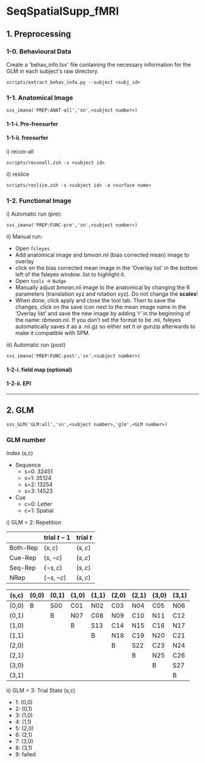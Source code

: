 # SeqSpatialSupp_fMRI

## 1. Preprocessing

### 1-0. Behavioural Data
Create a 'behav_info.tsv' file containing the necessary information for the GLM in each subject's raw directory.
```
scripts/extract_behav_info.py --subject <subj_id>
```

### 1-1. Anatomical Image

```
sss_imana('PREP:ANAT-all','sn',<subject number>)
```

#### 1-1-i. Pre-freesurfer

#### 1-1-ii. freesurfer

i) recon-all
```
scripts/reconall.zsh -s <subject id>
```

ii) reslice
```
scripts/reslice.zsh -s <subject id> -a <surface name>
```

### 1-2. Functional Image

i) Automatic run (pre):
```
sss_imana('PREP:FUNC-pre','sn',<subject number>)
```

ii) Manual run:
- Open `fsleyes`
- Add anatomical image and b*mean.nii* (bias corrected mean) image to overlay
- click on the bias corrected mean image in the ‘Overlay list' in the bottom left of the fsleyes window. list to highlight it.
- Open `tools` -> `Nudge`
- Manually adjust *bmean.nii* image to the anatomical by changing the 6 parameters (translation xyz and rotation xyz). Do not change the **scales**!
- When done, click apply and close the tool tab. Then to save the changes, click on the save icon next to the mean image name in the ‘Overlay list’ and save the new image by adding ‘r’ in the beginning of the name: r*bmean.nii*. If you don’t set the format to be .nii, fsleyes automatically saves it as a .nii.gz so either set it or gunzip afterwards to make it compatible with SPM.

iii) Automatic run (post)
```
sss_imana('PREP:FUNC-post','sn',<subject number>)
```

#### 1-2-i. field map (optional)

#### 1-2-ii. EPI

---

## 2. GLM 

```
sss_GLM('GLM:all','sn',<subject number>,'glm',<GLM number>)
```

### GLM number

Index (s,c)
- Sequence
	- s=0: 32451
	- s=1: 35124
	- s=2: 13254
	- s=3: 14523
- Cue
	- c=0: Letter
	- c=1: Spatial

i) GLM = 2: Repetition

|  | trial $t-1$ | trial $t$ |
|---------|---------|---------|
| Both-Rep| $(s,c)$ | $(s,c)$ |
| Cue-Rep | $(s,\neg c)$ | $(s,c)$ |
| Seq-Rep | $(\neg s,c)$ | $(s,c)$ |
| NRep    | $(\neg s,\neg c)$ | $(s,c)$ |

|(s,c)|(0,0)|(0,1)|(1,0)|(1,1)|(2,0)|(2,1)|(3,0)|(3,1)| 
|-----|-----|-----|-----|-----|-----|-----|-----|-----|
|(0,0)|  B  | S00 | C01 | N02 | C03 | N04 | C05 | N06 |
|(0,1)|     |  B  | N07 | C08 | N09 | C10 | N11 | C12 |
|(1,0)|     |     |  B  | S13 | C14 | N15 | C16 | N17 |
|(1,1)|     |     |     |  B  | N18 | C19 | N20 | C21 |
|(2,0)|     |     |     |     |  B  | S22 | C23 | N24 |
|(2,1)|     |     |     |     |     |  B  | N25 | C26 |
|(3,0)|     |     |     |     |     |     |  B  | S27 |
|(3,1)|     |     |     |     |     |     |     |  B  |

ii) GLM = 3: Trial State (s,c)
- 1: (0,0)
- 2: (0,1)
- 3: (1,0)
- 4: (1,1)
- 5: (2,0)
- 6: (2,1)
- 7: (3,0)
- 8: (3,1)
- 9: failed
